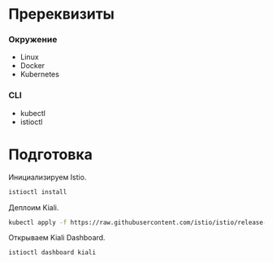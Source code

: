 # Пререквизиты

### Окружение
- Linux
- Docker
- Kubernetes

### CLI
- kubectl
- istioctl



# Подготовка

Инициализируем Istio.
```sh
istioctl install
```

Деплоим Kiali.
```sh
kubectl apply -f https://raw.githubusercontent.com/istio/istio/release-1.17/samples/addons/kiali.yaml
```

Открываем Kiali Dashboard.
```sh
istioctl dashboard kiali
```
